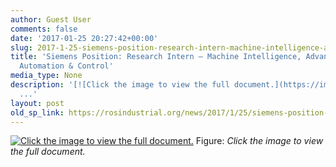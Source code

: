 ```yaml
---
author: Guest User
comments: false
date: '2017-01-25 20:27:42+00:00'
slug: 2017-1-25-siemens-position-research-intern-machine-intelligence-advanced-robotics-automation-control
title: 'Siemens Position: Research Intern – Machine Intelligence, Advanced Robotics,
  Automation & Control'
media_type: None
description: '[![Click the image to view the full document.](https://images.squarespace-
  ...'
layout: post
old_sp_link: https://rosindustrial.org/news/2017/1/25/siemens-position-research-intern-machine-intelligence-advanced-robotics-automation-control
---
```




[![Click the image to view the full document.](https://images.squarespace-cdn.com/content/v1/51df34b1e4b08840dcfd2841/1485376010848-OYE5TXZ71RULC4C0WVVF/image-asset.png)](/s/Intern-AMA-Flyer.pdf)
Figure: *Click the image to view the full document.*


